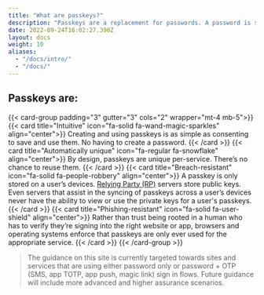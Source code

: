 ```yaml
---
title: "What are passkeys?"
description: "Passkeys are a replacement for passwords. A password is something that can be remembered and typed, and a passkey is a secret stored on one’s devices, unlocked with biometrics."
date: 2022-09-24T16:02:27.390Z
layout: docs
weight: 10
aliases:
  - "/docs/intro/"
  - "/docs/"
---
```




## Passkeys are:

{{< card-group padding="3" gutter="3" cols="2" wrapper="mt-4 mb-5">}}
    {{< card title="Intuitive" icon="fa-solid fa-wand-magic-sparkles" align="center">}}
        Creating and using passkeys is as simple as consenting to save and use them. No having to create a password.
    {{< /card >}}
    {{< card title="Automatically unique" icon="fa-regular fa-snowflake" align="center">}}
        By design, passkeys are unique per-service. There’s no chance to reuse them.
    {{< /card >}}
    {{< card title="Breach-resistant" icon="fa-solid fa-people-robbery" align="center">}}
        A passkey is only stored on a user’s devices. [Relying Party (RP)](/docs/reference/terms/#relying-party-rp) servers store public keys. Even servers that assist in the syncing of passkeys across a user’s devices never have the ability to view or use the private keys for a user's passkeys.
    {{< /card >}}
    {{< card title="Phishing-resistant" icon="fa-solid fa-user-shield" align="center">}}
        Rather than trust being rooted in a human who has to verify they’re signing into the right website or app, browsers and operating systems enforce that passkeys are only ever used for the appropriate service.
    {{< /card >}}
{{< /card-group >}}

> The guidance on this site is currently targeted towards sites and services that are using either password only or password + OTP (SMS, app TOTP, app push, magic link) sign in flows. Future guidance will include more advanced and higher assurance scenarios.
